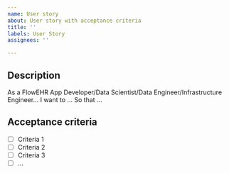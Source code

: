 ```yaml
---
name: User story
about: User story with acceptance criteria
title: ''
labels: User Story
assignees: ''

---
```


<!--
Note: This is for raising smaller enhancements to existing code or functionality
-->

## Description

As a FlowEHR App Developer/Data Scientist/Data Engineer/Infrastructure Engineer...
I want to ...
So that ...

## Acceptance criteria

- [ ] Criteria 1
- [ ] Criteria 2
- [ ] Criteria 3
- [ ] ...
